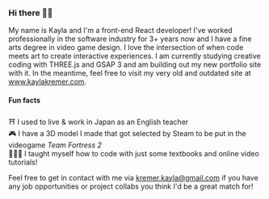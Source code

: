 ### Hi there 👋🏻

My name is Kayla and I'm a front-end React developer! I've worked professionally in the software industry for 3+ years now and I have a fine arts degree in video game design. I love the intersection of when code meets art to create interactive experiences. I am currently studying creative coding with THREE.js and GSAP 3 and am building out my new portfolio site with it. In the meantime, feel free to visit my very old and outdated site at www.kaylakremer.com. 


#### Fun facts <br />
⛩️ I used to live & work in Japan as an English teacher <br />
🎮 I have a 3D model I made that got selected by Steam to be put in the videogame *Team Fortress 2* <br />
👩🏼‍💻 I taught myself how to code with just some textbooks and online video tutorials! <br />

Feel free to get in contact with me via kremer.kayla@gmail.com if you have any job opportunities or project collabs you think I'd be a great match for! 
